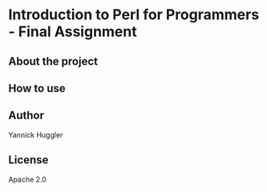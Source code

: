# Introduction to Perl for Programmers - Final Assignment

## About the project

## How to use

## Author

Yannick Huggler

## License

Apache 2.0

